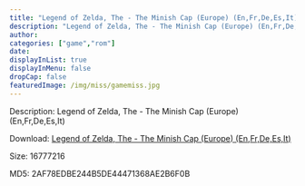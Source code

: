 ```yaml
---
title: "Legend of Zelda, The - The Minish Cap (Europe) (En,Fr,De,Es,It)"
description: "Legend of Zelda, The - The Minish Cap (Europe) (En,Fr,De,Es,It)"
author: 
categories: ["game","rom"]
date: 
displayInList: true
displayInMenu: false
dropCap: false
featuredImage: /img/miss/gamemiss.jpg
---
```


Description: Legend of Zelda, The - The Minish Cap (Europe) (En,Fr,De,Es,It)

Download: <a style="text-decoration:underline;" href="https://mega.nz/#!yCAyXIIB!RzsDlxmxBWwyrweNsJN-vuVNtHrFPrrInfBzM5WZ40E" target = "_blank" rel = "nofollow" > Legend of Zelda, The - The Minish Cap (Europe) (En,Fr,De,Es,It)</a>

Size: 16777216

MD5: 2AF78EDBE244B5DE44471368AE2B6F0B

